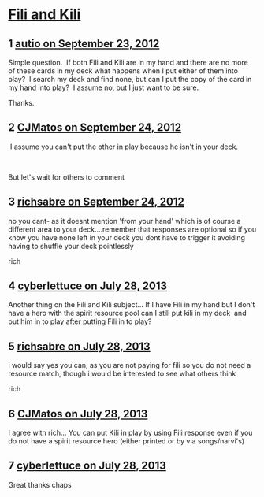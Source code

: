 # [Fili and Kili](https://community.fantasyflightgames.com/topic/71614-fili-and-kili/)

## 1 [autio on September 23, 2012](https://community.fantasyflightgames.com/topic/71614-fili-and-kili/?do=findComment&comment=699091)

Simple question.  If both Fili and Kili are in my hand and there are no more of these cards in my deck what happens when I put either of them into play?  I search my deck and find none, but can I put the copy of the card in my hand into play?  I assume no, but I just want to be sure.


Thanks. 

## 2 [CJMatos on September 24, 2012](https://community.fantasyflightgames.com/topic/71614-fili-and-kili/?do=findComment&comment=699299)

 I assume you can't put the other in play because he isn't in your deck.

 

But let's wait for others to comment

## 3 [richsabre on September 24, 2012](https://community.fantasyflightgames.com/topic/71614-fili-and-kili/?do=findComment&comment=699310)

no you cant- as it doesnt mention 'from your hand' which is of course a different area to your deck….remember that responses are optional so if you know you have none left in your deck you dont have to trigger it avoiding having to shuffle your deck pointlessly

rich

## 4 [cyberlettuce on July 28, 2013](https://community.fantasyflightgames.com/topic/71614-fili-and-kili/?do=findComment&comment=824578)

Another thing on the Fili and Kili subject... If I have Fili in my hand but I don't have a hero with the spirit resource pool can I still put kili in my deck  and put him in to play after putting Fili in to play?

## 5 [richsabre on July 28, 2013](https://community.fantasyflightgames.com/topic/71614-fili-and-kili/?do=findComment&comment=824634)

i would say yes you can, as you are not paying for fili so you do not need a resource match, though i would be interested to see what others think

rich

## 6 [CJMatos on July 28, 2013](https://community.fantasyflightgames.com/topic/71614-fili-and-kili/?do=findComment&comment=824642)

I agree with rich... You can put Kili in play by using Fili response even if you do not have a spirit resource hero (either printed or by via songs/narvi's)

## 7 [cyberlettuce on July 28, 2013](https://community.fantasyflightgames.com/topic/71614-fili-and-kili/?do=findComment&comment=824717)

Great thanks chaps

